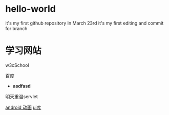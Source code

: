 # hello-world
it's my first github repository In March 23rd
it's my first editing and commit for branch

# 学习网站<br>
w3cSchool


[百度](http://www.baidu.com)<br>

* **asdfasd**

明天重温servlet

[android 动画](https://github.com/sd6352051/NiftyNotification)
[ui库](http://www.cnblogs.com/opendigg/p/6795429.html)
